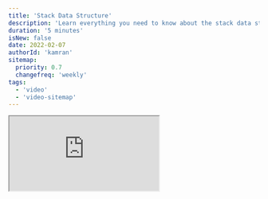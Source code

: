 ```yaml
---
title: 'Stack Data Structure'
description: 'Learn everything you need to know about the stack data structure'
duration: '5 minutes'
isNew: false
date: 2022-02-07
authorId: 'kamran'
sitemap:
  priority: 0.7
  changefreq: 'weekly'
tags:
  - 'video'
  - 'video-sitemap'
---
```


<iframe class="w-full aspect-video mb-5" src="https://www.youtube.com/embed/I5lq6sCuABE" title="Stack Data Structure"></iframe>
